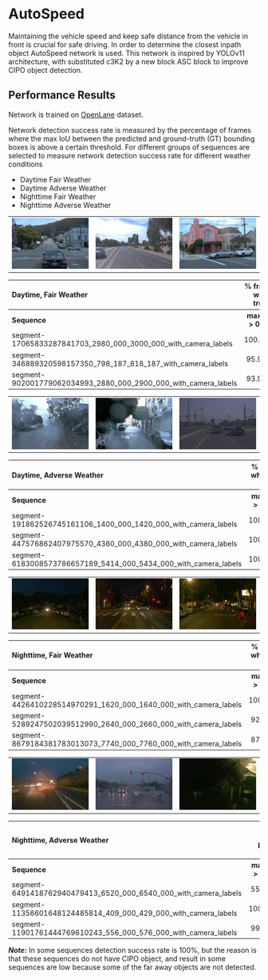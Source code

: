 # AutoSpeed

Maintaining the vehicle speed and keep safe distance from the vehicle in front is crucial for safe driving. In order to
determine the closest inpath object AutoSpeed network is used. This network is inspired by YOLOv11 architecture, with
substituted c3K2 by a new block ASC block to improve CIPO object detection.

## Performance Results

Network is trained on [OpenLane](https://github.com/OpenDriveLab/OpenLane) dataset.

Network detection success rate is measured by the percentage of frames where the max IoU between the predicted and
ground-truth (GT) bounding boxes is above a certain threshold. For different groups of sequences are selected to measure
network detection success rate for different weather conditions

* Daytime Fair Weather
* Daytime Adverse Weather
* Nighttime Fair Weather
* Nighttime Adverse Weather

<table style="border:none; border-collapse:collapse;">
  <tr>
    <td><img src="../Media/daytime_fair_weather_1.jpg" width="300" alt="alt"></td>
    <td><img src="../Media/daytime_fair_weather_2.jpg" width="300" alt="alt"></td>
    <td><img src="../Media/daytime_fair_weather_3.jpg" width="300" alt="alt"></td>
  </tr>
</table>

<table>
  <tr>
    <th style="text-align:left;">Daytime, Fair Weather</th>
    <th colspan="3" style="text-align:center;">% frames with CIPO detection where prediction/ground truth maxIoU > threshold</th>
  </tr>
  <tr>
    <th style="text-align:left;">Sequence</th>
    <th >maxIoU &gt; 0.50</th>
    <th>maxIoU &gt; 0.75</th>
    <th>maxIoU &gt; 0.90</th>
  </tr>
  <tr>
    <td>segment-17065833287841703_2980_000_3000_000_with_camera_labels</td>
    <td style="text-align:center;">100.00%</td>
    <td style="text-align:center;">100.00%</td>
    <td style="text-align:center;">98.99%</td>
  </tr>
  <tr>
    <td>segment-346889320598157350_798_187_818_187_with_camera_labels</td>
    <td style="text-align:center;">95.98%</td>
    <td style="text-align:center;">88.44%</td>
    <td style="text-align:center;">70.35%</td>
  </tr>
 <tr>
    <td>segment-902001779062034993_2880_000_2900_000_with_camera_labels</td>
    <td style="text-align:center;">93.94%</td>
    <td style="text-align:center;">92.42%</td>
    <td style="text-align:center;">89.90%</td>
  </tr>
</table>

<table style="border:none; border-collapse:collapse;">
  <tr>
    <td><img src="../Media/daytime_adverse_weather_1.jpg" width="300" alt="alt"></td>
    <td><img src="../Media/daytime_adverse_weather_2.jpg" width="300" alt="alt"></td>
    <td><img src="../Media/daytime_adverse_weather_3.jpg" width="300" alt="alt"></td>
  </tr>
</table>

<table>
  <tr>
    <th style="text-align:left;">Daytime, Adverse Weather</th>
    <th colspan="3" style="text-align:center;">% frames with CIPO detection where prediction/ground truth maxIoU > threshold</th>
  </tr>
  <tr>
    <th style="text-align:left;">Sequence</th>
    <th >maxIoU &gt; 0.50</th>
    <th>maxIoU &gt; 0.75</th>
    <th>maxIoU &gt; 0.90</th>
  </tr>
  <tr>
    <td>segment-191862526745161106_1400_000_1420_000_with_camera_labels</td>
    <td style="text-align:center;">100.00%</td>
    <td style="text-align:center;">100.00%</td>
    <td style="text-align:center;">100.00%</td>
  </tr>
  <tr>
    <td>segment-447576862407975570_4360_000_4380_000_with_camera_labels</td>
    <td style="text-align:center;">100.00%</td>
    <td style="text-align:center;">100.00%</td>
    <td style="text-align:center;">100.00%</td>
  </tr>
 <tr>
    <td>segment-6183008573786657189_5414_000_5434_000_with_camera_labels</td>
    <td style="text-align:center;">100.00%</td>
    <td style="text-align:center;">100.00%</td>
    <td style="text-align:center;">95.48%</td>
  </tr>
</table>


<table style="border:none; border-collapse:collapse;">
  <tr>
    <td><img src="../Media/nighttime_fair_weather_1.jpg" width="300" alt="alt"></td>
    <td><img src="../Media/nighttime_fair_weather_2.jpg" width="300" alt="alt"></td>
    <td><img src="../Media/nighttime_fair_weather_3.jpg" width="300" alt="alt"></td>
  </tr>
</table>

<table>
  <tr>
    <th style="text-align:left;">Nighttime, Fair Weather</th>
    <th colspan="3" style="text-align:center;">% frames with CIPO detection where prediction/ground truth maxIoU > threshold</th>
  </tr>
  <tr>
    <th style="text-align:left;">Sequence</th>
    <th >maxIoU &gt; 0.50</th>
    <th>maxIoU &gt; 0.75</th>
    <th>maxIoU &gt; 0.90</th>
  </tr>
  <tr>
    <td>segment-4426410228514970291_1620_000_1640_000_with_camera_labels</td>
    <td style="text-align:center;">100.00%</td>
    <td style="text-align:center;">100.00%</td>
    <td style="text-align:center;">100.00%</td>
  </tr>
  <tr>
    <td>segment-5289247502039512990_2640_000_2660_000_with_camera_labels</td>
    <td style="text-align:center;">92.93%</td>
    <td style="text-align:center;">92.93%</td>
    <td style="text-align:center;">91.92%</td>
  </tr>
 <tr>
    <td>segment-8679184381783013073_7740_000_7760_000_with_camera_labels</td>
    <td style="text-align:center;">87.37%</td>
    <td style="text-align:center;">65.15%</td>
    <td style="text-align:center;">0.00%</td>
  </tr>
</table>

<table style="border:none; border-collapse:collapse;">
  <tr>
    <td><img src="../Media/nighttime_adverse_weather_1.jpg" width="300" alt="alt"></td>
    <td><img src="../Media/nighttime_adverse_weather_2.jpg" width="300" alt="alt"></td>
    <td><img src="../Media/nighttime_adverse_weather_3.jpg" width="300" alt="alt"></td>
  </tr>
</table>

<table>
  <tr>
    <th style="text-align:left;">Nighttime, Adverse Weather</th>
    <th colspan="3" style="text-align:center;">% frames with CIPO detection where prediction/ground truth maxIoU > threshold</th>
  </tr>
  <tr>
    <th style="text-align:left;">Sequence</th>
    <th >maxIoU &gt; 0.50</th>
    <th>maxIoU &gt; 0.75</th>
    <th>maxIoU &gt; 0.90</th>
  </tr>
  <tr>
    <td>segment-6491418762940479413_6520_000_6540_000_with_camera_labels</td>
    <td style="text-align:center;">55.28%</td>
    <td style="text-align:center;">42.71%</td>
    <td style="text-align:center;">22.61%</td>
  </tr>
  <tr>
    <td>segment-11356601648124485814_409_000_429_000_with_camera_labels</td>
    <td style="text-align:center;">100.00%</td>
    <td style="text-align:center;">90.95%</td>
    <td style="text-align:center;">43.72%</td>
  </tr>
 <tr>
    <td>segment-11901761444769610243_556_000_576_000_with_camera_labels</td>
    <td style="text-align:center;">99.49%</td>
    <td style="text-align:center;">99.49%</td>
    <td style="text-align:center;">97.96%</td>
  </tr>
</table>

***Note:*** In some sequences detection success rate is 100%, but the reason is that these sequences do not have CIPO
object, and result in some sequences are low because some of the far away objects are not detected.